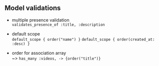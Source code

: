 ## Model validations
* multiple presence validation  
`validates_presence_of :title, :description`  

* default scope  
`default_scope { order("name") }`
`default_scope { order(created_at: :desc) }`  

* order for association array  
~> `has_many :videos, -> {order("title")}`